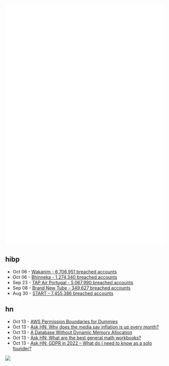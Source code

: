 ![Metrics](https://raw.githubusercontent.com/phixion/phixion/master/metrics.svg)

## hibp

<!--
for https://github.com/phixion/phixion/blob/main/.github/workflows/feeds.yml
-->
<!--START_SECTION:haveibeenpwnd-->
- Oct 06 - [Wakanim - 6,706,951 breached accounts](https://haveibeenpwned.com/PwnedWebsites#Wakanim)
- Oct 06 - [Bhinneka - 1,274,340 breached accounts](https://haveibeenpwned.com/PwnedWebsites#Bhinneka)
- Sep 23 - [TAP Air Portugal - 5,067,990 breached accounts](https://haveibeenpwned.com/PwnedWebsites#TAPAirPortugal)
- Sep 08 - [Brand New Tube - 349,627 breached accounts](https://haveibeenpwned.com/PwnedWebsites#BrandNewTube)
- Aug 30 - [START - 7,455,386 breached accounts](https://haveibeenpwned.com/PwnedWebsites#Start)
<!--END_SECTION:haveibeenpwnd-->

## hn

<!--
for https://github.com/phixion/phixion/blob/main/.github/workflows/feeds.yml
-->
<!--START_SECTION:hn-->
- Oct 13 - [AWS Permission Boundaries for Dummies](https://www.firemon.com/aws-permission-boundaries-for-dummies/)
- Oct 13 - [Ask HN: Why does the media say inflation is up every month?](https://news.ycombinator.com/item?id=33192294)
- Oct 13 - [A Database Without Dynamic Memory Allocation](https://tigerbeetle.com/blog/a-database-without-dynamic-memory/)
- Oct 13 - [Ask HN: What are the best general math workbooks?](https://news.ycombinator.com/item?id=33192084)
- Oct 13 - [Ask HN: GDPR in 2022 – What do I need to know as a solo founder?](https://news.ycombinator.com/item?id=33191701)
<!--END_SECTION:hn-->

<!--
for https://yhype.me
-->
![](https://hit.yhype.me/github/profile?user_id=13013670)
